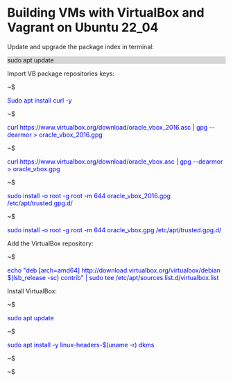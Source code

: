 <head><h1><strong>Building VMs with VirtualBox and Vagrant on Ubuntu 22_04 </strong></h1></head>
<body>
<p>Update and upgrade the package index in terminal:</p> 
<p style="background-color:#d6d6d6">sudo apt update</p>
<p>Import VB package repositories keys:</p>
<p>~$</p><p style="color:blue">Sudo apt install curl -y</p>
<p>~$</p><p style="color:blue">curl https://www.virtualbox.org/download/oracle_vbox_2016.asc | gpg --dearmor > oracle_vbox_2016.gpg</p>
<p>~$</p><p style="color:blue">curl https://www.virtualbox.org/download/oracle_vbox.asc | gpg --dearmor > oracle_vbox.gpg</p>
<p>~$</p><p style="color:blue">sudo install -o root -g root -m 644 oracle_vbox_2016.gpg /etc/apt/trusted.gpg.d/</p>
<p>~$</p><p style="color:blue">sudo install -o root -g root -m 644 oracle_vbox.gpg /etc/apt/trusted.gpg.d/</p>
<p>Add the VirtualBox  repository:</p>
<p>~$</p><p style="color:blue">echo "deb [arch=amd64] http://download.virtualbox.org/virtualbox/debian $(lsb_release -sc) contrib" | sudo tee /etc/apt/sources.list.d/virtualbox.list</p>
<p>Install VirtualBox:</p>
<p>~$</p><p style="color:blue">sudo apt update</p>
<p>~$</p><p style="color:blue">sudo apt install -y linux-headers-$(uname -r) dkms
<p>~$</p><p style="color:blue">
<p>~$</p><p style="color:blue">
